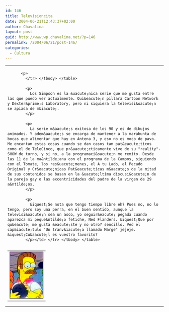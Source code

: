```yaml
---
id: 146
title: Televisioncita
date: 2004-06-21T12:43:37+02:00
author: Chavalina
layout: post
guid: http://www.wp.chavalina.net/?p=146
permalink: /2004/06/21/post-146/
categories:
  - Cultura
---
```

<table width="100%" border="0" cellpadding="0" cellspacing="0">
  <tr>
    <td>
      <table border="0" cellspacing="5" cellpadding="10" width="1" align="left">
        <tr>
          <td>
            <img src="/imagenes/fotos/ned.jpg" alt="ned flanders" width="105" height="147" border="1" />
          </td>
          
          <p>
            </tr> </tbody> </table> 
            
            <p>
              Los Simpson es la &uacute;nica serie que me gusta entre las que puedo ver actualmente. Qui&eacute;n pillara Cartoon Network y Dexter&prime;s Laboratory, pero ni siquiera la televisi&oacute;n se apiada de m&iacute;.
            </p>
            
            <p>
              La serie m&aacute;s exitosa de los 90 y es de dibujos animados. Y adem&aacute;s se encarga de mantener a la marabunta de bocas que alimentar que hay en Antena 3, y eso no es moco de pavo. Me encantan estas cosas cuando se dan casos tan pat&eacute;ticos como el de TeleCinco, que pr&aacute;cticamente vive de su "reality"-SHOW de turno, y si no, a la programaci&oacute;n me remito. Desde las 11 de la ma&ntilde;ana con el programa de la Campos, siguiendo con el Tomate, los res&uacute;menes, el A tu Lado, el Pecado Original y Cr&oacute;nicas Pat&eacute;ticas m&aacute;s de la mitad de sus contenidos se basan en la &uacute;ltima discusi&oacute;n de la pareja gay o las excentricidades del padre de la virgen de 29 a&ntilde;os.
            </p>
            
            <p>
              &iquest;Se nota que tengo tiempo libre eh? Pues no, no lo tengo, pero soy una perra, en el buen sentido, aunque la televisi&oacute;n sea un asco, yo seguir&eacute; pegada cuando aparezca mi peque&ntilde;o fetiche, Ned Flanders. &iquest;Que por qu&eacute; me gusta &eacute;ste y no otro? sencillo. Ved el cap&iacute;tulo "Un tranv&iacute;a llamado Marge" jejeje. &iquest;Cu&aacute;l es vuestro favorito?
            </p></td> </tr> </tbody> </table>